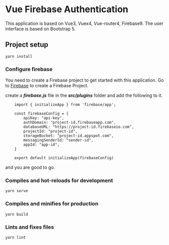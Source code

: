 # Vue Firebase Authentication
This application is based on Vue3, Vuex4, Vue-router4, Firebase9.
The user interface is based on Bootstrap 5.
## Project setup
```
yarn install
```

### Configure firebase
You need to create a Firebase project to get started with this application.
Go to [Firebase](https://console.firebase.google.com) to create a Firebase Project.

create a __*firebase.js*__ file in the **_src/plugins_** folder and add the following to it.
```
    import { initializeApp } from 'firebase/app';

    const firebaseConfig = {
        apiKey: "api-key",
        authDomain: "project-id.firebaseapp.com",
        databaseURL: "https://project-id.firebaseio.com",
        projectId: "project-id",
        storageBucket: "project-id.appspot.com",
        messagingSenderId: "sender-id",
        appId: "app-id",
    }

    export default initializeApp(firebaseConfig)
```

and you are good to go.

### Compiles and hot-reloads for development
```
yarn serve
```

### Compiles and minifies for production
```
yarn build
```

### Lints and fixes files
```
yarn lint
```
